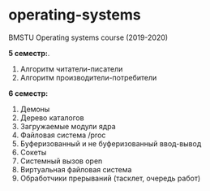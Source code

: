 # operating-systems
BMSTU Operating systems course (2019-2020)

**5 семестр:**. 
1. Алгоритм читатели-писатели
2. Алгоритм производители-потребители


**6 семестр:**  

1. Демоны
2. Дерево каталогов
3. Загружаемые модули ядра
4. Файловая система /proc
5. Буферизованный и не буферизованный ввод-вывод
6. Сокеты
7. Системный вызов open
8. Виртуальная файловая система
9. Обработчики прерываний (тасклет, очередь работ)
